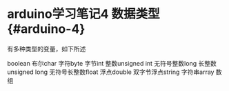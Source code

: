 # arduino学习笔记4 数据类型 {#arduino-4}

有多种类型的变量，如下所述

boolean   布尔char        字符byte        字节int          整数unsigned int 无符号整数long        长整数unsigned long 无符号长整数float        浮点double     双字节浮点string      字符串array       数组